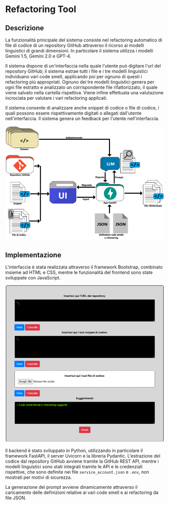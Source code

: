 # Refactoring Tool

## Descrizione
La funzionalità principale del sistema consiste nel refactoring automatico di file di codice di un repository GitHub attraverso il ricorso ai modelli linguistici di grandi dimensioni. In particolare il sistema utilizza i modelli Gemini 1.5, Gemini 2.0 e GPT-4.

Il sistema dispone di un'interfaccia nella quale l'utente può digitare l'url del repository GitHub; il sistema estrae tutti i file e i tre modelli linguistici individuano vari code smell, applicando poi per ognuno di questi i refactoring più appropriati. Ognuno dei tre modelli linguistici genera per ogni file estratto e analizzato un corrispondente file rifattorizzato, il quale viene salvato nella cartella rispettiva. Viene infine effettuata una valutazione incrociata per valutare i vari refactoring applicati.

Il sistema consente di analizzare anche snippet di codice o file di codice, i quali possono essere rispettivamente digitati o allegati dall'utente nell'interfaccia. Il sistema genera un feedback per l'utente nell'interfaccia.

![Pipeline del Refactoring tool](images/pipeline-refactoring-tool.png)

## Implementazione
L'interfaccia è stata realizzata attraverso il framework Bootstrap, combinato insieme ad HTML e CSS, mentre le funzionalità del frontend sono state sviluppate con JavaScript.

![Interfaccia del Refactoring tool](images/interfaccia-refactoring-tool.png)

Il backend è stato sviluppato in Python, utilizzando in particolare il framework FastAPI, il server Uvicorn e la libreria Pydantic. L'estrazione del codice dal repository GitHub avviene tramite la GitHub REST API, mentre i modelli linguistici sono stati integrati tramite le API e le credenziali rispettive, che sono definite nei file `service_account.json` e `.env`, non mostrati per motivi di sicurezza.

La generazione dei prompt avviene dinamicamente attraverso il caricamento delle definizioni relative ai vari code smell e ai refactoring da file JSON.
